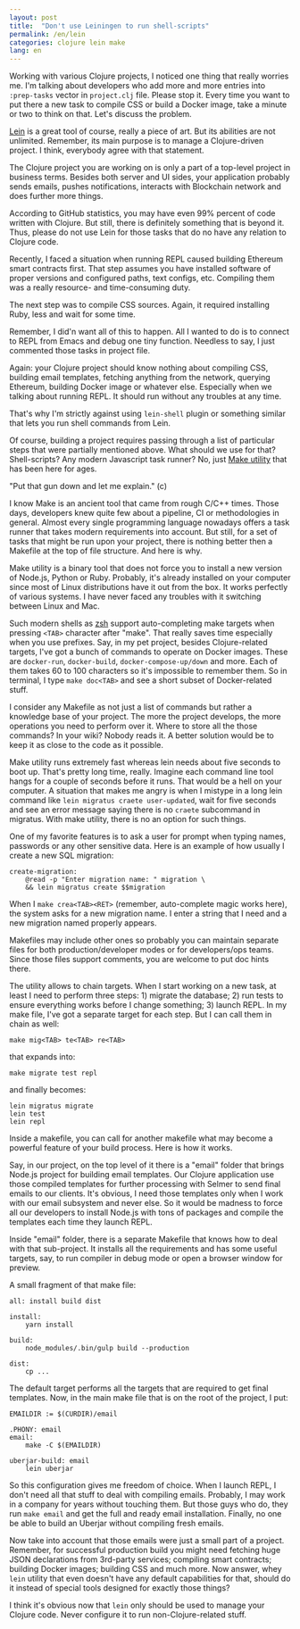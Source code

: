 ```yaml
---
layout: post
title:  "Don't use Leiningen to run shell-scripts"
permalink: /en/lein
categories: clojure lein make
lang: en
---
```


Working with various Clojure projects, I noticed one thing that really worries
me. I'm talking about developers who add more and more entries into
`:prep-tasks` vector in `project.clj` file. Please stop it. Every time you want
to put there a new task to compile CSS or build a Docker image, take a minute or
two to think on that. Let's discuss the problem.

[lein]:https://leiningen.org/

[Lein][lein] is a great tool of course, really a piece of art. But its abilities
are not unlimited. Remember, its main purpose is to manage a Clojure-driven
project. I think, everybody agree with that statement.

The Clojure project you are working on is only a part of a top-level project in
business terms. Besides both server and UI sides, your application probably
sends emails, pushes notifications, interacts with Blockchain network and does
further more things.

According to GitHub statistics, you may have even 99% percent of code written
with Clojure. But still, there is definitely something that is beyond it. Thus,
please do not use Lein for those tasks that do no have any relation to Clojure
code.

Recently, I faced a situation when running REPL caused building Ethereum smart
contracts first. That step assumes you have installed software of proper
versions and configured paths, text configs, etc. Compiling them was a really
resource- and time-consuming duty.

The next step was to compile CSS sources. Again, it required installing Ruby,
less and wait for some time.

Remember, I did'n want all of this to happen. All I wanted to do is to connect
to REPL from Emacs and debug one tiny function. Needless to say, I just
commented those tasks in project file.

Again: your Clojure project should know nothing about compiling CSS, building
email templates, fetching anything from the network, querying Ethereum, building
Docker image or whatever else. Especially when we talking about running REPL. It
should run without any troubles at any time.

That's why I'm strictly against using `lein-shell` plugin or something similar
that lets you run shell commands from Lein.

[make]:https://www.gnu.org/software/make/

Of course, building a project requires passing through a list of particular
steps that were partially mentioned above. What should we use for that?
Shell-scripts? Any modern Javascript task runner? No, just [Make utility][make]
that has been here for ages.

"Put that gun down and let me explain." (c)

I know Make is an ancient tool that came from rough C/C++ times. Those days,
developers knew quite few about a pipeline, CI or methodologies in
general. Almost every single programming language nowadays offers a task runner
that takes modern requirements into account. But still, for a set of tasks that
might be run upon your project, there is nothing better then a Makefile at the
top of file structure. And here is why.

Make utility is a binary tool that does not force you to install a new version
of Node.js, Python or Ruby. Probably, it's already installed on your computer
since most of Linux distributions have it out from the box. It works perfectly
of various systems. I have never faced any troubles with it switching between
Linux and Mac.

[zsh]:https://en.wikipedia.org/wiki/Z_shell

Such modern shells as [zsh][zsh] support auto-completing make targets when
pressing `<TAB>` character after "make". That really saves time especially when
you use prefixes. Say, in my pet project, besides Clojure-related targets, I've
got a bunch of commands to operate on Docker images. These are `docker-run`,
`docker-build`, `docker-compose-up/down` and more. Each of them takes 60 to 100
characters so it's impossible to remember them. So in terminal, I type `make
doc<TAB>` and see a short subset of Docker-related stuff.

I consider any Makefile as not just a list of commands but rather a knowledge
base of your project. The more the project develops, the more operations you
need to perform over it. Where to store all the those commands? In your wiki?
Nobody reads it. A better solution would be to keep it as close to the code as
it possible.

Make utility runs extremely fast whereas lein needs about five seconds to boot
up. That's pretty long time, really. Imagine each command line tool hangs for a
couple of seconds before it runs. That would be a hell on your computer. A
situation that makes me angry is when I mistype in a long lein command like
`lein migratus craete user-updated`, wait for five seconds and see an error
message saying there is no `craete` subcommand in migratus. With make utility,
there is no an option for such things.

One of my favorite features is to ask a user for prompt when typing names,
passwords or any other sensitive data. Here is an example of how usually I
create a new SQL migration:

~~~shell
create-migration:
    @read -p "Enter migration name: " migration \
    && lein migratus create $$migration
~~~

When I `make crea<TAB><RET>` (remember, auto-complete magic works here), the
system asks for a new migration name. I enter a string that I need and a new
migration named properly appears.

Makefiles may include other ones so probably you can maintain separate files for
both production/developer modes or for developers/ops teams. Since those files
support comments, you are welcome to put doc hints there.

The utility allows to chain targets. When I start working on a new task, at
least I need to perform three steps: 1) migrate the database; 2) run tests to
ensure everything works before I change something; 3) launch REPL. In my make
file, I've got a separate target for each step. But I can call them in chain as
well:

~~~shell
make mig<TAB> te<TAB> re<TAB>
~~~

that expands into:

~~~shell
make migrate test repl
~~~

and finally becomes:

~~~shell
lein migratus migrate
lein test
lein repl
~~~

Inside a makefile, you can call for another makefile what may become a powerful
feature of your build process. Here is how it works.

Say, in our project, on the top level of it there is a "email" folder that
brings Node.js project for building email templates. Our Clojure application use
those compiled templates for further processing with Selmer to send final emails
to our clients. It's obvious, I need those templates only when I work with our
email subsystem and never else. So it would be madness to force all our
developers to install Node.js with tons of packages and compile the templates
each time they launch REPL.

Inside "email" folder, there is a separate Makefile that knows how to deal with
that sub-project. It installs all the requirements and has some useful targets,
say, to run compiler in debug mode or open a browser window for preview.

A small fragment of that make file:

~~~shell
all: install build dist

install:
	yarn install

build:
	node_modules/.bin/gulp build --production

dist:
    cp ...
~~~

The default target performs all the targets that are required to get final
templates. Now, in the main make file that is on the root of the project, I put:

~~~shell
EMAILDIR := $(CURDIR)/email

.PHONY: email
email:
    make -C $(EMAILDIR)

uberjar-build: email
    lein uberjar
~~~

So this configuration gives me freedom of choice. When I launch REPL, I don't
need all that stuff to deal with compiling emails. Probably, I may work in a
company for years without touching them. But those guys who do, they run `make
email` and get the full and ready email installation. Finally, no one be able to
build an Uberjar without compiling fresh emails.

Now take into account that those emails were just a small part of a
project. Remember, for successful production build you might need fetching huge
JSON declarations from 3rd-party services; compiling smart contracts; building
Docker images; building CSS and much more. Now answer, whey `lein` utility that
even doesn't have any default capabilities for that, should do it instead of
special tools designed for exactly those things?

I think it's obvious now that `lein` only should be used to manage your Clojure
code. Never configure it to run non-Clojure-related stuff.
